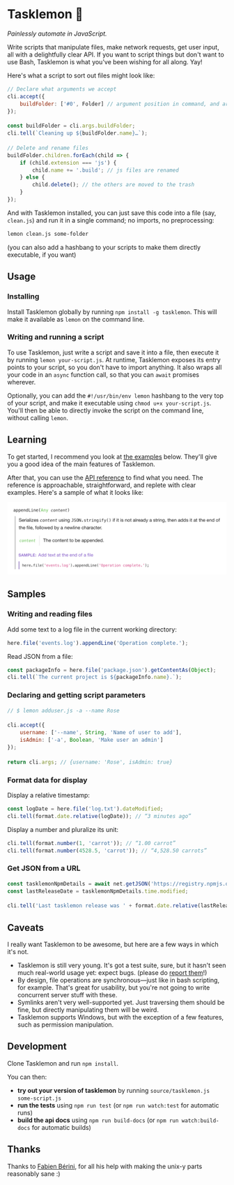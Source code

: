 # Tasklemon 🍋

*Painlessly automate in JavaScript.*

Write scripts that manipulate files, make network requests, get user input, all with a delightfully clear API. If you want to script things but don't want to use Bash, Tasklemon is what you've been wishing for all along. Yay!

Here's what a script to sort out files might look like:

````js
// Declare what arguments we accept
cli.accept({
    buildFolder: ['#0', Folder] // argument position in command, and argument type
});

const buildFolder = cli.args.buildFolder;
cli.tell(`Cleaning up ${buildFolder.name}…`);

// Delete and rename files
buildFolder.children.forEach(child => {
    if (child.extension === 'js') {
        child.name += '.build'; // js files are renamed
    } else {
        child.delete(); // the others are moved to the trash
    }
});
````

And with Tasklemon installed, you can just save this code into a file (say, `clean.js`) and run it in a single command; no imports, no preprocessing:

````bash
lemon clean.js some-folder
````

(you can also add a hashbang to your scripts to make them directly executable, if you want)

## Usage

### Installing

Install Tasklemon globally by running `npm install -g tasklemon`. This will make it available as `lemon` on the command&nbsp;line.

### Writing and running a script

To use Tasklemon, just write a script and save it into a file, then execute it by running `lemon your-script.js`. At runtime, Tasklemon exposes its entry points to your script, so you don't have to import anything. It also wraps all your code in an `async` function call, so that you can `await` promises wherever.

Optionally, you can add the `#!/usr/bin/env lemon` hashbang to the very top of your script, and make it executable using `chmod u+x your-script.js`. You'll then be able to directly invoke the script on the command&nbsp;line, without calling `lemon`.

## Learning

To get started, I recommend you look at [the examples](#samples) below. They'll give you a good idea of the main features of Tasklemon.

After that, you can use the [API reference](http://cykelero.github.io/tasklemon/api/) to find what you need. The reference is approachable, straightforward, and replete with clear examples. Here's a sample of what it looks like:

<a href="http://cykelero.github.io/tasklemon/api/File.html"><img src="docs/api-reference-sample-screenshot.png" alt width=838></a>

## Samples

### Writing and reading files

Add some text to a log file in the current working directory:

````js
here.file('events.log').appendLine('Operation complete.');
````

Read JSON from a file:

````js
const packageInfo = here.file('package.json').getContentAs(Object);
cli.tell(`The current project is ${packageInfo.name}.`);
````

### Declaring and getting script parameters

````js
// $ lemon adduser.js -a --name Rose

cli.accept({
    username: ['--name', String, 'Name of user to add'],
    isAdmin: ['-a', Boolean, 'Make user an admin']
});

return cli.args; // {username: 'Rose', isAdmin: true}
````

### Format data for display

Display a relative timestamp:

````js
const logDate = here.file('log.txt').dateModified;
cli.tell(format.date.relative(logDate)); // “3 minutes ago”
````

Display a number and pluralize its unit:

````js
cli.tell(format.number(1, 'carrot')); // “1.00 carrot”
cli.tell(format.number(4528.5, 'carrot')); // “4,528.50 carrots”
````

### Get JSON from a URL

````js
const tasklemonNpmDetails = await net.getJSON('https://registry.npmjs.org/tasklemon');
const lastReleaseDate = tasklemonNpmDetails.time.modified;

cli.tell('Last tasklemon release was ' + format.date.relative(lastReleaseDate) + '.');
````

## Caveats

I really want Tasklemon to be awesome, but here are a few ways in which it's not.

- Tasklemon is still very young. It's got a test suite, sure, but it hasn't seen much real-world usage yet: expect bugs. (please do [report them](https://github.com/Cykelero/tasklemon/issues/new)!)
- By design, file operations are synchronous—just like in bash scripting, for example. That's great for usability, but you're not going to write concurrent server stuff with these.
- Symlinks aren't very well-supported yet. Just traversing them should be fine, but directly manipulating them will be weird.
- Tasklemon supports Windows, but with the exception of a few features, such as permission manipulation.

## Development

Clone Tasklemon and run `npm install`.

You can then:

- **try out your version of tasklemon** by running `source/tasklemon.js some-script.js`
- **run the tests** using `npm run test` (or `npm run watch:test` for automatic runs)
- **build the api docs** using `npm run build-docs` (or `npm run watch:build-docs` for automatic builds)

## Thanks

Thanks to <a href="https://fabien-berini.fr">Fabien Bérini</a>, for all his help with making the unix-y parts reasonably sane :)
